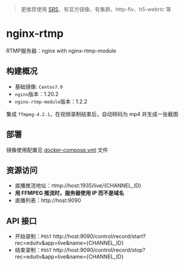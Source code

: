 
>更推荐使用 [SRS](https://github.com/ossrs/srs)，有官方镜像，有集群、http-flv、h5-webrtc 等

# nginx-rtmp
RTMP服务器：nginx with nginx-rtmp-module

## 构建概况
- 基础镜像: `Centos7.9`
- `nginx`版本：1.20.2
- `nginx-rtmp-module`版本：1.2.2

集成 `ffmpeg-4.2.1`，在视频录制结束后，自动转码为 mp4 并生成一张截图

## 部署
镜像使用配置见 [docker-compose.yml](https://github.com/mailbyms/nginx-rtmp) 文件

## 资源访问
- 直播推流地址：rtmp://host:1935/live/{CHANNEL_ID}
- **用 FFMPEG 推流时，服务器使用 IP 而不是域名**
- 直播列表：http://host:9090

## API 接口
- 开始录制：`POST` http://host:9090/control/record/start?rec=eduitv&app=live&name={CHANNEL_ID}
- 结束录制：`POST` http://host:9090/control/record/stop?rec=eduitv&app=live&name={CHANNEL_ID}